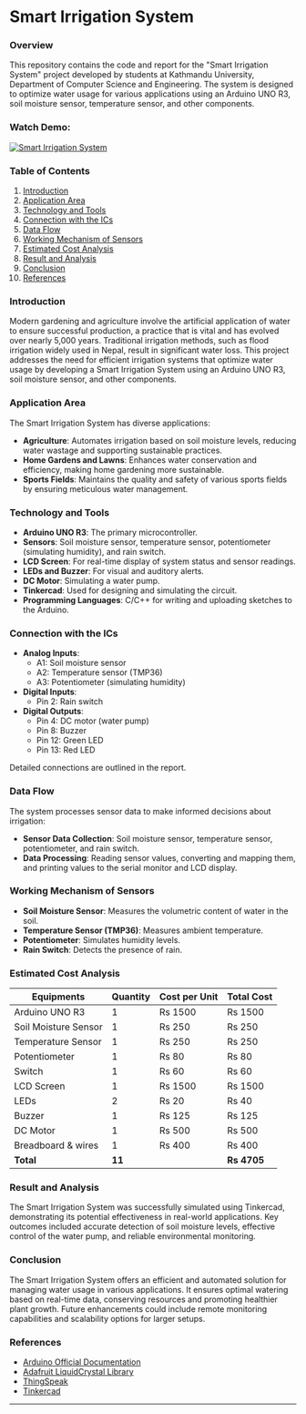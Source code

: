 # Smart Irrigation System

### Overview

This repository contains the code and report for the "Smart Irrigation System" project developed by students at Kathmandu University, Department of Computer Science and Engineering. The system is designed to optimize water usage for various applications using an Arduino UNO R3, soil moisture sensor, temperature sensor, and other components.

### Watch Demo:
[![Smart Irrigation System](https://img.youtube.com/vi/KS1PBUdtupY/0.jpg)](https://www.youtube.com/watch?v=KS1PBUdtupY)

### Table of Contents
1. [Introduction](#introduction)
2. [Application Area](#application-area)
3. [Technology and Tools](#technology-and-tools)
4. [Connection with the ICs](#connection-with-the-ics)
5. [Data Flow](#data-flow)
6. [Working Mechanism of Sensors](#working-mechanism-of-sensors)
7. [Estimated Cost Analysis](#estimated-cost-analysis)
8. [Result and Analysis](#result-and-analysis)
9. [Conclusion](#conclusion)
10. [References](#references)

### Introduction

Modern gardening and agriculture involve the artificial application of water to ensure successful production, a practice that is vital and has evolved over nearly 5,000 years. Traditional irrigation methods, such as flood irrigation widely used in Nepal, result in significant water loss. This project addresses the need for efficient irrigation systems that optimize water usage by developing a Smart Irrigation System using an Arduino UNO R3, soil moisture sensor, and other components.

### Application Area

The Smart Irrigation System has diverse applications:
- **Agriculture**: Automates irrigation based on soil moisture levels, reducing water wastage and supporting sustainable practices.
- **Home Gardens and Lawns**: Enhances water conservation and efficiency, making home gardening more sustainable.
- **Sports Fields**: Maintains the quality and safety of various sports fields by ensuring meticulous water management.

### Technology and Tools

- **Arduino UNO R3**: The primary microcontroller.
- **Sensors**: Soil moisture sensor, temperature sensor, potentiometer (simulating humidity), and rain switch.
- **LCD Screen**: For real-time display of system status and sensor readings.
- **LEDs and Buzzer**: For visual and auditory alerts.
- **DC Motor**: Simulating a water pump.
- **Tinkercad**: Used for designing and simulating the circuit.
- **Programming Languages**: C/C++ for writing and uploading sketches to the Arduino.

### Connection with the ICs

- **Analog Inputs**:
  - A1: Soil moisture sensor
  - A2: Temperature sensor (TMP36)
  - A3: Potentiometer (simulating humidity)
- **Digital Inputs**:
  - Pin 2: Rain switch
- **Digital Outputs**:
  - Pin 4: DC motor (water pump)
  - Pin 8: Buzzer
  - Pin 12: Green LED
  - Pin 13: Red LED

Detailed connections are outlined in the report.

### Data Flow

The system processes sensor data to make informed decisions about irrigation:
- **Sensor Data Collection**: Soil moisture sensor, temperature sensor, potentiometer, and rain switch.
- **Data Processing**: Reading sensor values, converting and mapping them, and printing values to the serial monitor and LCD display.

### Working Mechanism of Sensors

- **Soil Moisture Sensor**: Measures the volumetric content of water in the soil.
- **Temperature Sensor (TMP36)**: Measures ambient temperature.
- **Potentiometer**: Simulates humidity levels.
- **Rain Switch**: Detects the presence of rain.

### Estimated Cost Analysis

| Equipments          | Quantity | Cost per Unit | Total Cost |
|---------------------|----------|---------------|------------|
| Arduino UNO R3      | 1        | Rs 1500       | Rs 1500    |
| Soil Moisture Sensor| 1        | Rs 250        | Rs 250     |
| Temperature Sensor  | 1        | Rs 250        | Rs 250     |
| Potentiometer       | 1        | Rs 80         | Rs 80      |
| Switch              | 1        | Rs 60         | Rs 60      |
| LCD Screen          | 1        | Rs 1500       | Rs 1500    |
| LEDs                | 2        | Rs 20         | Rs 40      |
| Buzzer              | 1        | Rs 125        | Rs 125     |
| DC Motor            | 1        | Rs 500        | Rs 500     |
| Breadboard & wires  | 1        | Rs 400        | Rs 400     |
| **Total**           | **11**   |               | **Rs 4705**|


### Result and Analysis

The Smart Irrigation System was successfully simulated using Tinkercad, demonstrating its potential effectiveness in real-world applications. Key outcomes included accurate detection of soil moisture levels, effective control of the water pump, and reliable environmental monitoring.

### Conclusion

The Smart Irrigation System offers an efficient and automated solution for managing water usage in various applications. It ensures optimal watering based on real-time data, conserving resources and promoting healthier plant growth. Future enhancements could include remote monitoring capabilities and scalability options for larger setups.

### References

- [Arduino Official Documentation](https://www.arduino.cc/reference/en/)
- [Adafruit LiquidCrystal Library](https://github.com/adafruit/Adafruit_LiquidCrystal)
- [ThingSpeak](https://thingspeak.com/)
- [Tinkercad](https://www.tinkercad.com/)

---

